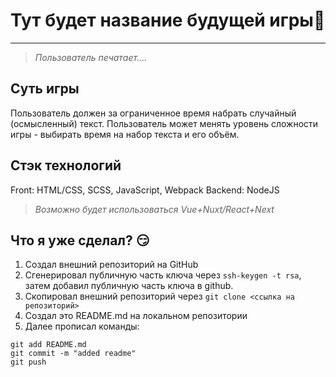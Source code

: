 # Тут будет название будущей игры👋
---
> *Пользователь печатает....*

## Суть игры 
Пользователь должен за ограниченное время набрать случайный (осмысленный) текст. Пользователь может менять  уровень сложности игры - выбирать время на набор текста и его объём.

## Стэк технологий
Front: HTML/CSS, SCSS, JavaScript, Webpack
Backend: NodeJS
> *Возможно будет использоваться Vue+Nuxt/React+Next*

## Что я уже сделал? 😏
1. Создал внешний репозиторий на GitHub
2. Сгенерировал публичную часть ключа через `ssh-keygen -t rsa`, затем добавил публичную часть ключа в github.
3. Скопировал внешний репозиторий через `git clone <ссылка на репозиторий>`
4. Создал это README.md на локальном репозитории
5. Далее прописал команды: 
```
git add README.md
git commit -m "added readme"
git push
```
